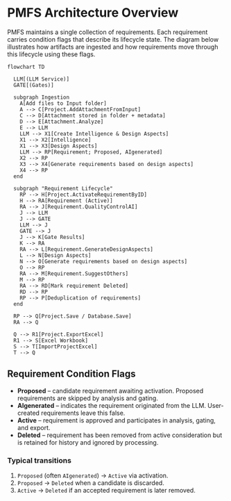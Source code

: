 # PMFS Architecture Overview

PMFS maintains a single collection of requirements. Each requirement carries
condition flags that describe its lifecycle state. The diagram below illustrates
how artifacts are ingested and how requirements move through this lifecycle
using these flags.

```mermaid
flowchart TD

  LLM[(LLM Service)]
  GATE[(Gates)]

  subgraph Ingestion
    A[Add files to Input folder]
    A --> C[Project.AddAttachmentFromInput]
    C --> D[Attachment stored in folder + metadata]
    D --> E[Attachment.Analyze]
    E --> LLM
    LLM --> X1[Create Intelligence & Design Aspects]
    X1 --> X2[Intelligence]
    X1 --> X3[Design Aspects]
    LLM --> RP[Requirement; Proposed, AIgenerated]
    X2 --> RP
    X3 --> X4[Generate requirements based on design aspects]
    X4 --> RP
  end

  subgraph "Requirement Lifecycle"
    RP --> H[Project.ActivateRequirementByID]
    H --> RA[Requirement (Active)]
    RA --> J[Requirement.QualityControlAI]
    J --> LLM
    J --> GATE
    LLM --> J
    GATE --> J
    J --> K[Gate Results]
    K --> RA
    RA --> L[Requirement.GenerateDesignAspects]
    L --> N[Design Aspects]
    N --> O[Generate requirements based on design aspects]
    O --> RP
    RA --> M[Requirement.SuggestOthers]
    M --> RP
    RA --> RD[Mark requirement Deleted]
    RD --> RP
    RP --> P[Deduplication of requirements]
  end

  RP --> Q[Project.Save / Database.Save]
  RA --> Q

  Q --> R1[Project.ExportExcel]
  R1 --> S[Excel Workbook]
  S --> T[ImportProjectExcel]
  T --> Q

```

## Requirement Condition Flags

- **Proposed** – candidate requirement awaiting activation. Proposed
  requirements are skipped by analysis and gating.
- **AIgenerated** – indicates the requirement originated from the LLM. User-created
  requirements leave this false.
- **Active** – requirement is approved and participates in analysis, gating, and
  export.
- **Deleted** – requirement has been removed from active consideration but is
  retained for history and ignored by processing.

### Typical transitions

1. `Proposed` (often `AIgenerated`) → `Active` via activation.
2. `Proposed` → `Deleted` when a candidate is discarded.
3. `Active` → `Deleted` if an accepted requirement is later removed.

